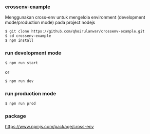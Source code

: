 ### crossenv-example

Menggunakan cross-env untuk mengelola environment (development mode/production mode) pada project nodejs

```sh
$ git clone https://github.com/qhoirulanwar/crossenv-example.git
$ cd crossenv-example
$ npm install
```

### run development mode
```sh
$ npm run start
```
or
```sh
$ npm run dev
```

### run production mode
```sh
$ npm run prod
```

### package
https://www.npmjs.com/package/cross-env
